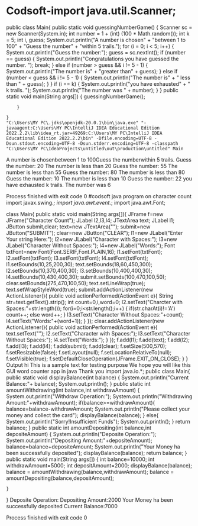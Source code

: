 # Codsoft-import java.util.Scanner;
public class Main{
    public static void
    guessingNumberGame() {
        Scanner sc = new Scanner(System.in);
        int number = 1 + (int) (100 * Math.random());
        int k = 5;
        int i, guess;
        System.out.println("A number is chosen" + "between 1 to 100" + "Guess the number" + "within 5 trails.");
        for (i = 0; i < 5; i++) {
            System.out.println("Guess the number:");
            guess = sc.nextInt();
            if (number == guess) {
                System.out.println("Congratulations you have guessed the number. ");
                break;
            } else if (number > guess && i != 5 - 1) {
                System.out.println("The number is" + "greater than" + guess);
            } else if (number < guess && i != 5 - 1) {
                System.out.println("The number is" + " less than " + guess);
            }
        }
        if (i == k) {
            System.out.println("you have exhausted" + " k trails. ");
            System.out.println("The number was " + number);
        }
    }
        public static void main(String args[])
        {
            guessingNumberGame();

        }

    }
    "C:\Users\MY PC\.jdks\openjdk-20.0.1\bin\java.exe" "-javaagent:C:\Users\MY PC\IntelliJ IDEA Educational Edition 2022.2.2\lib\idea_rt.jar=49269:C:\Users\MY PC\IntelliJ IDEA Educational Edition 2022.2.2\bin" -Dfile.encoding=UTF-8 -Dsun.stdout.encoding=UTF-8 -Dsun.stderr.encoding=UTF-8 -classpath "C:\Users\MY PC\IdeaProjects\untitled\out\production\untitled" Main
A number is chosenbetween 1 to 100Guess the numberwithin 5 trails.
Guess the number:
20
The number is less than 20
Guess the number:
55
The number is less than 55
Guess the number:
80
The number is less than 80
Guess the number:
10
The number is less than 10
Guess the number:
22
you have exhausted k trails. 
The number was 6

Process finished with exit code 0
#codsoft java program on character count 
import javax.swing.*;
import java.awt.event.*;
import java.awt.Font;

class Main{
    public static void main(String args[]){
        JFrame f=new JFrame("Character Count");
        JLabel l2,l3,l4;
        JTextArea text;
        JLabel l1;
        JButton submit,clear;
        text=new JTextArea("");
        submit=new JButton("SUBMIT");
        clear=new JButton("CLEAR");
        l1=new JLabel("Enter Your string Here:");
        l2=new JLabel("Character with Spaces:");
        l3=new JLabel("Character Without Spaces:");
        l4=new JLabel("Words:");
        Font txtFont=new Font(Font.SERIF,Font.PLAIN,16);
        l1.setFont(txtFont);
        l2.setFont(txtFont);
        l3.setFont(txtFont);
        l4.setFont(txtFont);
        l1.setBounds(10,25,200,30);
        text.setBounds(18,60,450,300);
        l2.setBounds(10,370,400,30);
        l3.setBounds(10,400,400,30);
        l4.setBounds(10,430,400,30);
        submit.setBounds(100,470,100,50);
        clear.setBounds(275,470,100,50);
        text.setLineWrap(true);
        text.setWrapStyleWord(true);
        submit.addActionListener(new ActionListener(){
            public void actionPerformed(ActionEvent e){
            String str=text.getText().strip();
            int count=0,i,word=0;
            l2.setText("Charcter with Spaces:"+str.length());
            for(i=0;i<str.length();i++) {
                if(str.charAt(i)!='A')
                    count++;
                else
                    word++;
            }
            l3.setText("Character Without Spaces:"+count);
            l4.setText("Words:"+(word+1));
            }
        });
        clear.addActionListener(new ActionListener(){
            public void actionPerformed(ActionEvent e){
                text.setText("");
                l2.setText("Character with Spaces:");
                l3.setText("Character Without Spaces:");
                l4.setText("Words:");
            }
        });
        f.add(l1);
        f.add(text);
        f.add(l2);
        f.add(l3);
        f.add(l4);
        f.add(submit);
        f.add(clear);
        f.setSize(500,570);
        f.setResizable(false);
        f.setLayout(null);
        f.setLocationRelativeTo(null);
        f.setVisible(true);
        f.setDefaultCloseOperation(JFrame.EXIT_ON_CLOSE);
    }
}
Output 
hi
This is a sample text for testing purpose
We hope you will like this GUI word counter app in java
Thank you
import java.io.*;
public class Main{
    public static void displayBalance(int balance)
    {
        System.out.println("Current Balance:"+ balance);
        System.out.println();
    }
    public static int amountWithdrawing(int balance,int withdrawAmount)
    {
        System.out.println("Withdraw Operation:");
        System.out.println("Withdrawing Amount:"+withdrawAmount);
        if(balance>=withdrawAmount){
            balance=balance-withdrawAmount;
            System.out.println("Please collect your money and collect the card");
            displayBalance(balance);
        }
        else{
            System.out.println("Sorry!Insufficient Funds");
            System.out.println();
        }
        return balance;
    }
    public static int amountDepositing(int balance,int depositeAmount)
    {
        System.out.println("Deposite Operation:");
        System.out.println("Depositing Amount:"+depositeAmount);
        balance=balance+depositeAmount;
        System.out.println("Your Money ha been successfully deposited");
        displayBalance(balance);
        return balance;
    }
    public static void main(String args[])
    {
        int balance=10000;
        int withdrawAmount=5000;
        int depositAmount=2000;
        displayBalance(balance);
        balance = amountWithdrawing(balance,withdrawAmount);
        balance = amountDepositing(balance,depositAmount);

    }
}
Deposite Operation:
Depositing Amount:2000
Your Money ha been successfully deposited
Current Balance:7000


Process finished with exit code 0
